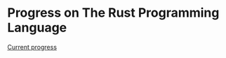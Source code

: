 # Progress on The Rust Programming Language
[Current progress](https://doc.rust-lang.org/book/ch04-03-slices.html)